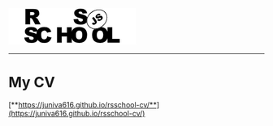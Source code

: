 ![RSSchool logo](rss.png)


----
# My CV


[**https://juniva616.github.io/rsschool-cv/**](https://juniva616.github.io/rsschool-cv/)